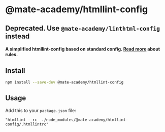 # @mate-academy/htmllint-config

## Deprecated. Use `@mate-academy/linthtml-config` instead 

#### A simplified htmllint-config based on standard config. [Read more](https://mate-academy.github.io/style-guides/htmlcss.html) about rules.


## Install

```bash
npm install --save-dev @mate-academy/htmllint-config
```

## Usage

Add this to your `package.json` file:

```
"htmllint --rc  ./node_modules/@mate-academy/htmllint-config/.htmllintrc"
```
